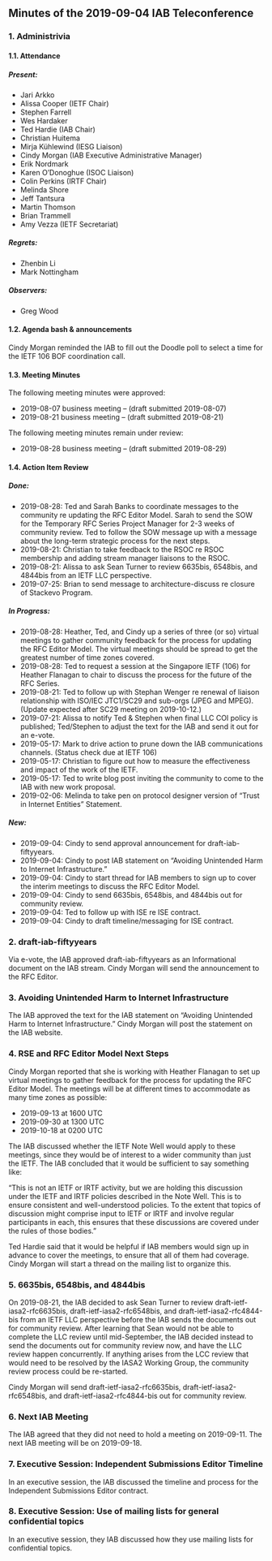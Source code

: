 
Minutes of the 2019-09-04 IAB Teleconference
--------------------------------------------


### 1. Administrivia


#### 1.1. Attendance


##### Present:


* Jari Arkko
* Alissa Cooper (IETF Chair)
* Stephen Farrell
* Wes Hardaker
* Ted Hardie (IAB Chair)
* Christian Huitema
* Mirja Kühlewind (IESG Liaison)
* Cindy Morgan (IAB Executive Administrative Manager)
* Erik Nordmark
* Karen O’Donoghue (ISOC Liaison)
* Colin Perkins (IRTF Chair)
* Melinda Shore
* Jeff Tantsura
* Martin Thomson
* Brian Trammell
* Amy Vezza (IETF Secretariat)


##### Regrets:


* Zhenbin Li
* Mark Nottingham


##### Observers:


* Greg Wood


#### 1.2. Agenda bash & announcements


Cindy Morgan reminded the IAB to fill out the Doodle poll to select a time for the IETF 106 BOF coordination call.


#### 1.3. Meeting Minutes


The following meeting minutes were approved:


* 2019-08-07 business meeting – (draft submitted 2019-08-07)
* 2019-08-21 business meeting – (draft submitted 2019-08-21)


The following meeting minutes remain under review:


* 2019-08-28 business meeting – (draft submitted 2019-08-29)


#### 1.4. Action Item Review


##### Done:


* 2019-08-28: Ted and Sarah Banks to coordinate messages to the community re updating the RFC Editor Model. Sarah to send the SOW for the Temporary RFC Series Project Manager for 2-3 weeks of community review. Ted to follow the SOW message up with a message about the long-term strategic process for the next steps.
* 2019-08-21: Christian to take feedback to the RSOC re RSOC membership and adding stream manager liaisons to the RSOC.
* 2019-08-21: Alissa to ask Sean Turner to review 6635bis, 6548bis, and 4844bis from an IETF LLC perspective.
* 2019-07-25: Brian to send message to architecture-discuss re closure of Stackevo Program.


##### In Progress:


* 2019-08-28: Heather, Ted, and Cindy up a series of three (or so) virtual meetings to gather community feedback for the process for updating the RFC Editor Model. The virtual meetings should be spread to get the greatest number of time zones covered.
* 2019-08-28: Ted to request a session at the Singapore IETF (106) for Heather Flanagan to chair to discuss the process for the future of the RFC Series.
* 2019-08-21: Ted to follow up with Stephan Wenger re renewal of liaison relationship with ISO/IEC JTC1/SC29 and sub-orgs (JPEG and MPEG). (Update expected after SC29 meeting on 2019-10-12.)
* 2019-07-21: Alissa to notify Ted & Stephen when final LLC COI policy is published; Ted/Stephen to adjust the text for the IAB and send it out for an e-vote.
* 2019-05-17: Mark to drive action to prune down the IAB communications channels. (Status check due at IETF 106)
* 2019-05-17: Christian to figure out how to measure the effectiveness and impact of the work of the IETF.
* 2019-05-17: Ted to write blog post inviting the community to come to the IAB with new work proposal.
* 2019-02-06: Melinda to take pen on protocol designer version of “Trust in Internet Entities” Statement.


##### New:


* 2019-09-04: Cindy to send approval announcement for draft-iab-fiftyyears.
* 2019-09-04: Cindy to post IAB statement on “Avoiding Unintended Harm to Internet Infrastructure.”
* 2019-09-04: Cindy to start thread for IAB members to sign up to cover the interim meetings to discuss the RFC Editor Model.
* 2019-09-04: Cindy to send 6635bis, 6548bis, and 4844bis out for community review.
* 2019-09-04: Ted to follow up with ISE re ISE contract.
* 2019-09-04: Cindy to draft timeline/messaging for ISE contract.


### 2. draft-iab-fiftyyears


Via e-vote, the IAB approved draft-iab-fiftyyears as an Informational document on the IAB stream. Cindy Morgan will send the announcement to the RFC Editor.


### 3. Avoiding Unintended Harm to Internet Infrastructure


The IAB approved the text for the IAB statement on “Avoiding Unintended Harm to Internet Infrastructure.” Cindy Morgan will post the statement on the IAB website.


### 4. RSE and RFC Editor Model Next Steps


Cindy Morgan reported that she is working with Heather Flanagan to set up virtual meetings to gather feedback for the process for updating the RFC Editor Model. The meetings will be at different times to accommodate as many time zones as possible:


* 2019-09-13 at 1600 UTC
* 2019-09-30 at 1300 UTC
* 2019-10-18 at 0200 UTC


The IAB discussed whether the IETF Note Well would apply to these meetings, since they would be of interest to a wider community than just the IETF. The IAB concluded that it would be sufficient to say something like:


“This is not an IETF or IRTF activity, but we are holding this discussion under the IETF and IRTF policies described in the Note Well. This is to ensure consistent and well-understood policies. To the extent that topics of discussion might comprise input to IETF or IRTF and involve regular participants in each, this ensures that these discussions are covered under the rules of those bodies.”


Ted Hardie said that it would be helpful if IAB members would sign up in advance to cover the meetings, to ensure that all of them had coverage. Cindy Morgan will start a thread on the mailing list to organize this.


### 5. 6635bis, 6548bis, and 4844bis


On 2019-08-21, the IAB decided to ask Sean Turner to review draft-ietf-iasa2-rfc6635bis, draft-ietf-iasa2-rfc6548bis, and draft-ietf-iasa2-rfc4844-bis from an IETF LLC perspective before the IAB sends the documents out for community review. After learning that Sean would not be able to complete the LLC review until mid-September, the IAB decided instead to send the documents out for community review now, and have the LLC review happen concurrently. If anything arises from the LCC review that would need to be resolved by the IASA2 Working Group, the community review process could be re-started.


Cindy Morgan will send draft-ietf-iasa2-rfc6635bis, draft-ietf-iasa2-rfc6548bis, and draft-ietf-iasa2-rfc4844-bis out for community review.


### 6. Next IAB Meeting


The IAB agreed that they did not need to hold a meeting on 2019-09-11. The next IAB meeting will be on 2019-09-18.


### 7. Executive Session: Independent Submissions Editor Timeline


In an executive session, the IAB discussed the timeline and process for the Independent Submissions Editor contract.


### 8. Executive Session: Use of mailing lists for general confidential topics


In an executive session, they IAB discussed how they use mailing lists for confidential topics.


